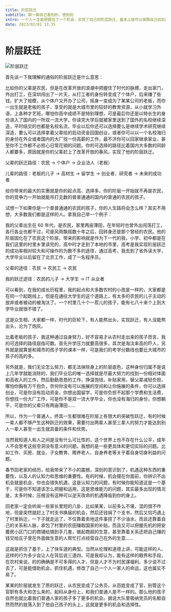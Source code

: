 ```yaml
---
title: 阶层跃迁
subtitle: 聊一聊自己看到的、想到的
intro: 一个人一生能把握住了一个机会，实现了自己的阶层跃迁，基本上就可以保障自己的后两代人一个相对轻松安稳的生存环境……
date: 2023/02/01 13:35
---
```


# 阶层跃迁

![阶层跃迁](https://i.ytimg.com/vi/FR-Irkm6Go8/maxresdefault.jpg)

首先谈一下我理解的通俗的阶层跃迁是什么意思：

比如你的父辈是农民，但是在改革开放的浪潮中把握住了时代的脉搏，走出家门，外出打工，在深圳闯出了一片天，从打工者的身份转变成了个体户，后来赚了些钱，扩大了规模，从个体户又开办了公司，摇身一变成为了某某公司的老板，而你一出生就是老板的孩子，享受的就是大城市里的较好的教育资源，从小就学习外语，上各种才艺班，哪怕你高中成绩不是特别理想，可是最后你还是以特长生的身份进入了国内的一所双一流大学，你读完大学后就被家里送到了国外的名校继续深造，平时结交的也都是名校名流，毕业以后你还可以选择要么是继续学术研究继续深造，要么可以选择拿着父辈给的启动资金回国创业，或者你可以以一个名校海归的身份在外企或者国内的大厂找一份高薪的工作，最不济你可以回家继承家业，甚至你不工作都不必担心日常花销的问题。你的可选择的路径比着国内大多数的同龄人都要多，原因就是你的父辈赶上了改革开放的春风，实现了他的阶层跃迁。

父辈的跃迁路径：农民 -> 个体户 -> 企业法人（老板）

儿辈的路径：老板的儿子 -> 高材生 -> 留学生 -> 创业者、研究者 -> 未来的成功者

给你带来的最大的实惠就是你的起点高、选择多。你的阶层一开始就不再是农民，你的竞争力一开始就能吊打无数的普普通通的国内的普通的农民的孩子。

试想一下如果你是一个普普通通的农民的孩子，你的人生路将会怎么样？其实不用想，大多数我们都是这样的人。拿我自己举一个例子：

我的父辈出生在 60 年代，是农民，家里两亩薄田，在年轻时也曾外出闯荡打工，各行各业也都干过，可是风雨飘摇数十年之后，回转身还是那个曾经的农民。他的阶层固化在了农民这个阶层，带来的影响就是作为下一代的我，小学、初中都是在我们这里的村里乡里读完的，高中时才走到了本地的市里，高考是我实现阶层跃迁的成功率相对较大和可操作的为数不多的途径，通过高考，我去到了省外读大学，大学毕业以后留在了北京工作，成了一名程序员。

父辈的途径：农民 -> 农民工 -> 农民

我的跃迁途径：农民的儿子 -> 大学生 -> IT 从业者

可以看到，在我的成长历程里，我的起点和大多数农村的小孩是一样的，大家都是在同一个起跑线上，但是在通往大学生的这个道路上，有太多的农民的儿子主动的放弃或者被动的被淘汰了。一个村里几十个一茬儿的孩子，能有七八十来个上到大学毕业就很不错了。

这是众生相，大家都一样，时代的巨轮下，有人能熬出头，实现跃迁，有人没能熬出头，沦为了炮灰。

比着老板的孩子，我这种通过自身努力，好不容易才从农村走出来的孩子而言，我的可选择的路径屈指可数。首先升学压力就要高很多，其次是淘汰率高的吓人，另外就是就算是和城市的孩子学的课本一样，可是我们的考学分数线也要比大城市的孩子的高的多。

另外就是，我们无论怎么努力，都无法抹除身上的阶层底色，这种身份归属不是说上几年学就能消除的，我们毕业后的唯一选择就是尽最大努力的找到一份相对体面和高收入的工作，然后勤勤恳恳的工作，挣温饱钱，补贴家用，替父辈减轻负担，哪怕你胸有万千抱负，奈何你没有可以施展的空间和让你施展的条件，你可以选择创业，可是你没有启动资金，你想出国留学，可是你负担不起那个学费和生活费，你想找一份大厂工作，可是你不是双一流大学毕业，你也没有海归的身份，你想躺平，可是你的父辈只有两亩薄田……

所以，作为一个普通人，终其一生都很难在阶层上有很大的突破性跃迁，有的时候一辈人都不够产生这种跃迁的效果，需要付出两辈人甚至三辈人的努力才能达到别人一辈人甚至一出生就具备的条件和优势。

当然我知道人和人之间是没有什么可比性的，这个世界上也不存在什么公平，成年人不会思考这些空洞没有意义的问题。我想的是一些更具体和更切实际的问题。比如工作、买房、就业、子女教育、赡养老人、自身养老等关乎着自身切身利益的问题。

春节回老家的经历，给我带来了不小的震撼，深刻的意识到了，机遇这种东西的重要性，以及人的认知力和思维的重要性。有的时候，机会摆在你面前，你辨识不出机会就是机会，你也会错失机遇，这是认知力的问题，有时候你能知道这是一个基于，可是你不知道该怎么把握和运用，这是思维能力的问题，其实最多出现的情况是，太多时候，压根没有这种可以逆天改命的机遇降临到你的身上。

回老家一定会听闻一些家长里短的八卦，比如某某，以前多么不堪，混的很不咋地，但是突然就赶上了村支书换届的机会，然后还钱捐了个支书，然后又恰巧遇上了村里拆迁，一下子就走运了，不仅靠着卖地这件事捞了不少油水，而且还靠着自己的关系和人脉，承包了村里的农田赚取国家的补贴，而且又可以把握先机的把安置房小区门口的商铺给搞到手几套，做起商超的生意，甚至靠着关系还把自己赚的钱交给庄子里在外面做生意的人帮忙打点经营自己在外的生意……

这就是抓住了基于，上了快车道的典型。当然从伦理和道德上讲，可能这样的人、这样的行为多少会让人在背后说三道四，可是我却认为，能有这样的眼界和手段，在农村来说，的的确确是不可多得的人才，但是人才不为村民谋福利，多少说不过去了，可是能借助机会，抓住机遇，修改了自己一个人一家人的命运，这也属实不易了。

某某的阶层就发生了质的跃迁，从农民变成了公务员，从百姓变成了官，别管这个官职有多大和怎么来的，起码从身份上，和我们普通人是不一样的。那么他的孩子自然也就比着我们普通人家的孩子多了更多的机会。据说大队里吸纳党员的名额自然而然的就落入到了他自己孩子的头上，这就是更多的机会和选择性。
